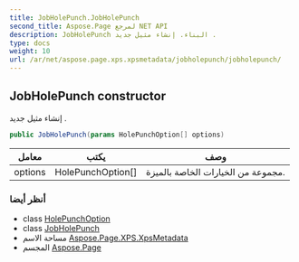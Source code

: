 ```yaml
---
title: JobHolePunch.JobHolePunch
second_title: Aspose.Page لمرجع NET API
description: JobHolePunch البناء. إنشاء مثيل جديد .
type: docs
weight: 10
url: /ar/net/aspose.page.xps.xpsmetadata/jobholepunch/jobholepunch/
---
```

## JobHolePunch constructor

إنشاء مثيل جديد .

```csharp
public JobHolePunch(params HolePunchOption[] options)
```

| معامل | يكتب | وصف |
| --- | --- | --- |
| options | HolePunchOption[] | مجموعة من الخيارات الخاصة بالميزة. |

### أنظر أيضا

* class [HolePunchOption](../../holepunch.holepunchoption/)
* class [JobHolePunch](../)
* مساحة الاسم [Aspose.Page.XPS.XpsMetadata](../../jobholepunch/)
* المجسم [Aspose.Page](../../../)


